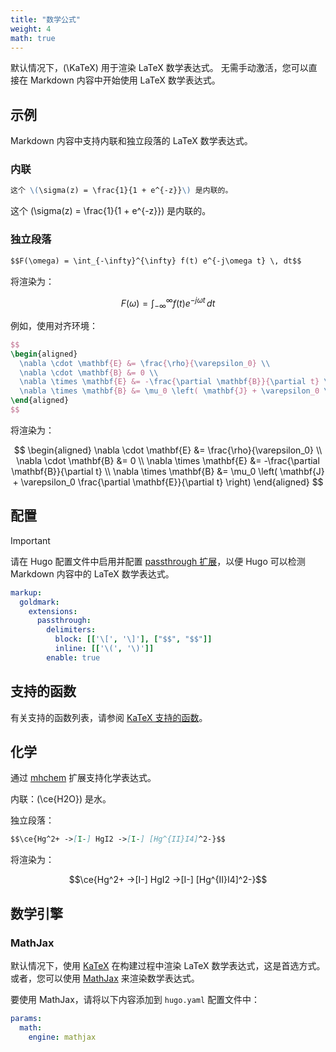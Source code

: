 ```yaml
---
title: "数学公式"
weight: 4
math: true
---
```


默认情况下，\(\KaTeX\) 用于渲染 LaTeX 数学表达式。
无需手动激活，您可以直接在 Markdown 内容中开始使用 LaTeX 数学表达式。

## 示例

Markdown 内容中支持内联和独立段落的 LaTeX 数学表达式。

### 内联

```markdown {filename="page.md"}
这个 \(\sigma(z) = \frac{1}{1 + e^{-z}}\) 是内联的。
```

这个 \(\sigma(z) = \frac{1}{1 + e^{-z}}\) 是内联的。

### 独立段落

```markdown {filename="page.md"}
$$F(\omega) = \int_{-\infty}^{\infty} f(t) e^{-j\omega t} \, dt$$
```

将渲染为：

$$F(\omega) = \int_{-\infty}^{\infty} f(t) e^{-j\omega t} \, dt$$

例如，使用对齐环境：

```latex {filename="page.md"}
$$
\begin{aligned}
  \nabla \cdot \mathbf{E} &= \frac{\rho}{\varepsilon_0} \\
  \nabla \cdot \mathbf{B} &= 0 \\
  \nabla \times \mathbf{E} &= -\frac{\partial \mathbf{B}}{\partial t} \\
  \nabla \times \mathbf{B} &= \mu_0 \left( \mathbf{J} + \varepsilon_0 \frac{\partial \mathbf{E}}{\partial t} \right)
\end{aligned}
$$
```

将渲染为：

$$
\begin{aligned}
  \nabla \cdot \mathbf{E} &= \frac{\rho}{\varepsilon_0} \\
  \nabla \cdot \mathbf{B} &= 0 \\
  \nabla \times \mathbf{E} &= -\frac{\partial \mathbf{B}}{\partial t} \\
  \nabla \times \mathbf{B} &= \mu_0 \left( \mathbf{J} + \varepsilon_0 \frac{\partial \mathbf{E}}{\partial t} \right)
\end{aligned}
$$


## 配置

> [!IMPORTANT]
> 请在 Hugo 配置文件中启用并配置 [passthrough 扩展](https://gohugo.io/content-management/mathematics/)，以便 Hugo 可以检测 Markdown 内容中的 LaTeX 数学表达式。

```yaml {filename="hugo.yaml"}
markup:
  goldmark:
    extensions:
      passthrough:
        delimiters:
          block: [['\[', '\]'], ["$$", "$$"]]
          inline: [['\(', '\)']]
        enable: true
```

## 支持的函数

有关支持的函数列表，请参阅 [KaTeX 支持的函数](https://katex.org/docs/supported.html)。

## 化学

通过 [mhchem](https://mhchem.github.io/MathJax-mhchem/) 扩展支持化学表达式。

内联：\(\ce{H2O}\) 是水。

独立段落：

```markdown {filename="page.md"}
$$\ce{Hg^2+ ->[I-] HgI2 ->[I-] [Hg^{II}I4]^2-}$$
```

将渲染为：

$$\ce{Hg^2+ ->[I-] HgI2 ->[I-] [Hg^{II}I4]^2-}$$


## 数学引擎

### MathJax

默认情况下，使用 [KaTeX][katex] 在构建过程中渲染 LaTeX 数学表达式，这是首选方式。
或者，您可以使用 [MathJax][mathjax] 来渲染数学表达式。

要使用 MathJax，请将以下内容添加到 `hugo.yaml` 配置文件中：

```yaml {filename="hugo.yaml"}
params:
  math:
    engine: mathjax
```

[katex]: https://katex.org/
[mathjax]: https://www.mathjax.org/
